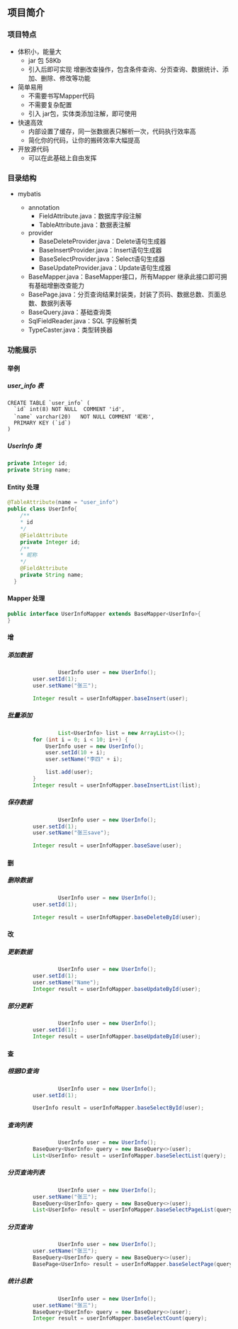 ## 项目简介

### 项目特点

- 体积小，能量大
  - jar 包 58Kb
  - 引入后即可实现 增删改查操作，包含条件查询、分页查询、数据统计、添加、删除、修改等功能
- 简单易用
  - 不需要书写Mapper代码
  - 不需要复杂配置
  - 引入 jar包，实体类添加注解，即可使用
- 快速高效
  - 内部设置了缓存，同一张数据表只解析一次，代码执行效率高
  - 简化你的代码，让你的搬砖效率大幅提高
- 开放源代码
  - 可以在此基础上自由发挥

### 目录结构

- mybatis

  - annotation
    - FieldAttribute.java：数据库字段注解
    - TableAttribute.java：数据表注解
  - provider
    - BaseDeleteProvider.java：Delete语句生成器
    - BaseInsertProvider.java：Insert语句生成器
    - BaseSelectProvider.java：Select语句生成器
    - BaseUpdateProvider.java：Update语句生成器
  - BaseMapper.java：BaseMapper接口，所有Mapper 继承此接口即可拥有基础增删改查能力
  - BasePage.java：分页查询结果封装类，封装了页码、数据总数、页面总数、数据列表等
  - BaseQuery.java：基础查询类
  - SqlFieldReader.java：SQL 字段解析类
  - TypeCaster.java：类型转换器

  

### 功能展示

#### 举例

##### user_info 表

```mysql
CREATE TABLE `user_info` (
  `id` int(8) NOT NULL  COMMENT 'id',
  `name` varchar(20)   NOT NULL COMMENT '昵称',
  PRIMARY KEY (`id`)
)
```



##### UserInfo 类

```java
private Integer id;
private String name;
```



#### Entity 处理



```java
@TableAttribute(name = "user_info")
public class UserInfo{
    /**
    * id
    */
    @FieldAttribute
    private Integer id;
    /**
    * 昵称
    */
    @FieldAttribute
    private String name;
  }
```





#### Mapper 处理



```java
public interface UserInfoMapper extends BaseMapper<UserInfo>{
}
```



#### 增

##### 添加数据

```java
				UserInfo user = new UserInfo();
        user.setId(1);
        user.setName("张三");

        Integer result = userInfoMapper.baseInsert(user);
```



##### 批量添加

```java
				List<UserInfo> list = new ArrayList<>();
        for (int i = 0; i < 10; i++) {
            UserInfo user = new UserInfo();
            user.setId(10 + i);
            user.setName("李四" + i);

            list.add(user);
        }
        Integer result = userInfoMapper.baseInsertList(list);
```



##### 保存数据

```java
				UserInfo user = new UserInfo();
        user.setId(1);
        user.setName("张三save");

        Integer result = userInfoMapper.baseSave(user);
```



#### 删

##### 删除数据

```java
				UserInfo user = new UserInfo();
        user.setId(1);

        Integer result = userInfoMapper.baseDeleteById(user);
```



#### 改

##### 更新数据

```java
				UserInfo user = new UserInfo();
        user.setId(1);
        user.setName("Name");
        Integer result = userInfoMapper.baseUpdateById(user);
```



##### 部分更新

```java
				UserInfo user = new UserInfo();
        user.setId(1);
        Integer result = userInfoMapper.baseUpdateById(user);
```



#### 查

##### 根据ID查询

```java
			 	UserInfo user = new UserInfo();
        user.setId(1);

        UserInfo result = userInfoMapper.baseSelectById(user);
```



##### 查询列表

```java
				UserInfo user = new UserInfo();
        BaseQuery<UserInfo> query = new BaseQuery<>(user);
        List<UserInfo> result = userInfoMapper.baseSelectList(query);
```



##### 分页查询列表

```java
				UserInfo user = new UserInfo();
        user.setName("张三");
        BaseQuery<UserInfo> query = new BaseQuery<>(user);
        List<UserInfo> result = userInfoMapper.baseSelectPageList(query);
```



##### 分页查询

```java
 				UserInfo user = new UserInfo();
        user.setName("张三");
        BaseQuery<UserInfo> query = new BaseQuery<>(user);
        BasePage<UserInfo> result = userInfoMapper.baseSelectPage(query);
```



##### 统计总数

```java
 				UserInfo user = new UserInfo();
        user.setName("张三");
        BaseQuery<UserInfo> query = new BaseQuery<>(user);
        Integer result = userInfoMapper.baseSelectCount(query);
```

